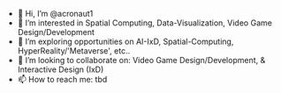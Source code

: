 - 👋 Hi, I’m @acronaut1
- 👀 I’m interested in Spatial Computing, Data-Visualization, Video Game Design/Development
- 🌱 I’m exploring opportunities on AI-IxD, Spatial-Computing, HyperReality/'Metaverse', etc..
- 💞️ I’m looking to collaborate on: Video Game Design/Development, & Interactive Design (IxD)
- 📫 How to reach me: tbd

<!---
acronaut1/acronaut1 is a ✨ special ✨ repository because its `README.md` (this file) appears on your GitHub profile.
You can click the Preview link to take a look at your changes.
--->
